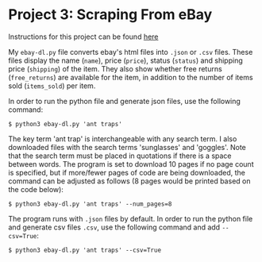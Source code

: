 # Project 3: Scraping From eBay

Instructions for this project can be found [here](https://github.com/mikeizbicki/cmc-csci040/tree/2022fall/project_03)

My `ebay-dl.py` file converts ebay's html files into `.json` or `.csv` files.  These files display the name (`name`), price (`price`), status (`status`) and shipping price (`shipping`) of the item.  They also show whether free returns (`free_returns`) are available for the item, in addition to the number of items sold (`items_sold`) per item. 

In order to run the python file and generate json files, use the following command: 
```
$ python3 ebay-dl.py 'ant traps' 
```

The key term 'ant trap' is interchangeable with any search term.  I also downloaded files with the search terms 'sunglasses' and 'goggles'.  Note that the search term must be placed in quotations if there is a space between words.  The program is set to download 10 pages if no page count is specified, but if more/fewer pages of code are being downloaded, the command can be adjusted as follows (8 pages would be printed based on the code below): 

```
$ python3 ebay-dl.py 'ant traps' --num_pages=8 
```

The program runs with `.json` files by default.  In order to run the python file and generate csv files `.csv`, use the following command and add `--csv=True`: 

```
$ python3 ebay-dl.py 'ant traps' --csv=True
```


